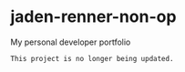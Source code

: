 # jaden-renner-non-op
My personal developer portfolio
~~~~~~~~~~~~~~~~~~~~~~~~~~~~~~~~~~~~~
This project is no longer being updated.
